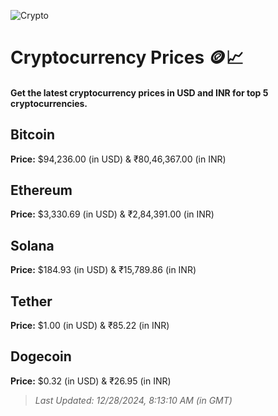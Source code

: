 
![Crypto](https://www.techguide.com.au/wp-content/uploads/2020/11/crypto3.jpeg)

# Cryptocurrency Prices 🪙📈

#### Get the latest cryptocurrency prices in USD and INR for top 5 cryptocurrencies.

## Bitcoin

**Price:** $94,236.00 (in USD) & ₹80,46,367.00 (in INR)

## Ethereum

**Price:** $3,330.69 (in USD) & ₹2,84,391.00 (in INR)

## Solana

**Price:** $184.93 (in USD) & ₹15,789.86 (in INR)

## Tether

**Price:** $1.00 (in USD) & ₹85.22 (in INR)

## Dogecoin

**Price:** $0.32 (in USD) & ₹26.95 (in INR)

> _Last Updated: 12/28/2024, 8:13:10 AM (in GMT)_

